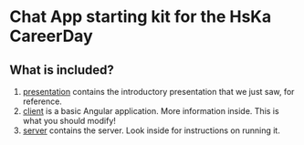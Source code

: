 # Chat App starting kit for the HsKa CareerDay

## What is included?
1. [presentation](./presentation) contains the introductory presentation that we just saw, for reference.
1. [client](./client) is a basic Angular application. More information inside. This is what you should modify!
3. [server](./server) contains the server. Look inside for instructions on running it.
